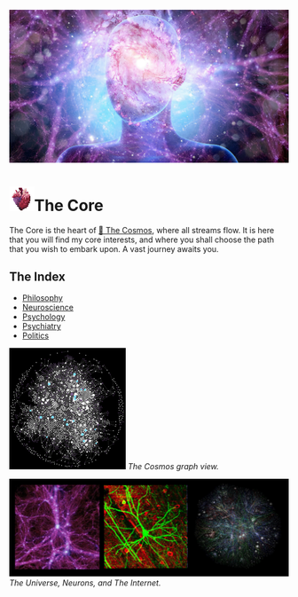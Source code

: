 ![51C7FE2C-5A6A-4864-A804-BB89ED471998.jpeg](../%E2%9A%99%EF%B8%8F%20Tools/%F0%9F%93%B8%20Images/51C7FE2C-5A6A-4864-A804-BB89ED471998.jpeg)

# ![45](../%E2%9A%99%EF%B8%8F%20Tools/%F0%9F%93%B8%20Images/9EBFDD46-5673-451A-B844-5C6F0051144A.gif)The Core

The Core is the heart of [🔮 The Cosmos](🔮%20The%20Cosmos/The%20Cosmos.md), where all streams flow. It is here that you will find my core interests, and where you shall choose the path that you wish to embark upon. A vast journey awaits you.

## The Index

* [Philosophy](../Philosophy.md)
* [Neuroscience](../Neuroscience.md)
* [Psychology](../Psychology.md)
* [Psychiatry](../Psychiatry.md)
* [Politics](../Politics.md)

![210](../%E2%9A%99%EF%B8%8F%20Tools/%F0%9F%93%B8%20Images/8FAA7C7F-3868-43D2-A6DA-7E70EA1024FE.png)
*The Cosmos graph view.*

![\|450](../%E2%9A%99%EF%B8%8F%20Tools/%F0%9F%93%B8%20Images/E7F6122B-8ACA-411F-AEC5-7AE2EA4FF272.png)
*The Universe, Neurons, and The Internet.*

